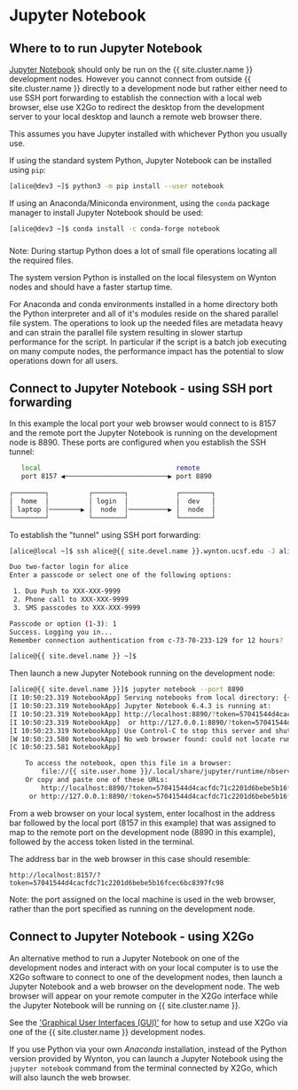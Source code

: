 # Jupyter Notebook

## Where to to run Jupyter Notebook

[Jupyter Notebook] should only be run on the {{ site.cluster.name }} development nodes. However you cannot connect from outside {{ site.cluster.name }} directly to a development node but rather either need to use SSH port forwarding to establish the connection with a local web browser, else use X2Go to redirect the desktop from the development server to your local desktop and launch a remote web browser there.

This assumes you have Jupyter installed with whichever Python you usually use.

If using the standard system Python, Jupyter Notebook can be installed using `pip`:

```sh
[alice@dev3 ~]$ python3 -m pip install --user notebook
```

If using an Anaconda/Miniconda environment, using the `conda` package manager to install Jupyter Notebook should be used:

```sh
[alice@dev3 ~]$ conda install -c conda-forge notebook

```

<div class="alert alert-warning" role="alert" style="margin-top: 3ex">
Note: During startup Python does a lot of small file operations locating all the required files. 

The system version Python is installed on the local filesystem on Wynton nodes and should have a faster startup time. 

For Anaconda and conda environments installed in a home directory both the Python interpreter and all of it's modules reside on the shared parallel file system.  The operations to look up the needed files are metadata heavy and can strain the parallel file system resulting in slower startup performance for the script. In particular if the script is a batch job executing on many compute nodes, the performance impact has the potential to slow operations down for all users. 
</div>

## Connect to Jupyter Notebook - using SSH port forwarding 

In this example the local port your web browser would connect to is 8157 and the remote port the Jupyter Notebook is running on the development node is 8890.  These ports are configured when you establish the SSH tunnel:

```sh
   local                                  remote 
   port 8157 ◀──────────────────────────▶ port 8890                            
                                                                                               
┌────────┐          ┌────────┐            ┌────────┐                                        
│  home  │          │ login  │            │  dev   │  
│ laptop │────────▶ │  node  │──────────▶ │  node  │                       
└────────┘          └────────┘            └────────┘ 
```

To establish the "tunnel" using SSH port forwarding:

```sh
[alice@local ~]$ ssh alice@{{ site.devel.name }}.wynton.ucsf.edu -J alice@log2.wynton.ucsf.edu -L 8157:localhost:8890

Duo two-factor login for alice
Enter a passcode or select one of the following options:

 1. Duo Push to XXX-XXX-9999
 2. Phone call to XXX-XXX-9999
 3. SMS passcodes to XXX-XXX-9999

Passcode or option (1-3): 1
Success. Logging you in...
Remember connection authentication from c-73-70-233-129 for 12 hours? [y/N] n  

[alice@{{ site.devel.name }} ~]$ 
```

Then launch a new Jupyter Notebook running on the development node:

```sh
[alice@{{ site.devel.name }}]$ jupyter notebook --port 8890
[I 10:50:23.319 NotebookApp] Serving notebooks from local directory: {{ site.user.home }}
[I 10:50:23.319 NotebookApp] Jupyter Notebook 6.4.3 is running at:
[I 10:50:23.319 NotebookApp] http://localhost:8890/?token=57041544d4cacfdc71c2201d6bebe5b16fcec6bc8397fc98
[I 10:50:23.319 NotebookApp]  or http://127.0.0.1:8890/?token=57041544d4cacfdc71c2201d6bebe5b16fcec6bc8397fc98
[I 10:50:23.319 NotebookApp] Use Control-C to stop this server and shut down all kernels (twice to skip confirmation).
[W 10:50:23.580 NotebookApp] No web browser found: could not locate runnable browser.
[C 10:50:23.581 NotebookApp]

    To access the notebook, open this file in a browser:
        file://{{ site.user.home }}/.local/share/jupyter/runtime/nbserver-27971-open.html
    Or copy and paste one of these URLs:
        http://localhost:8890/?token=57041544d4cacfdc71c2201d6bebe5b16fcec6bc8397fc98
     or http://127.0.0.1:8890/?token=57041544d4cacfdc71c2201d6bebe5b16fcec6bc8397fc98
```

From a web browser on your local system, enter localhost in the address bar followed by the local port (8157 in this example) that was assigned to map to the remote port on the development node (8890 in this example), followed by the access token listed in the terminal.

The address bar in the web browser in this case should resemble:
  
`http://localhost:8157/?token=57041544d4cacfdc71c2201d6bebe5b16fcec6bc8397fc98`

Note: the port assigned on the local machine is used in the web browser, rather than the port specified as running on the development node.


## Connect to Jupyter Notebook - using X2Go

An alternative method to run a Jupyter Notebook on one of the development nodes and interact with on your local computer is to use the X2Go software to connect to one of the development nodes, then launch a Jupyter Notebook and a web browser on the development node. The web browser will appear on your remote computer in the X2Go interface while the Jupyter Notebook will be running on {{ site.cluster.name }}.

See the ['Graphical User Interfaces (GUI)'](https://wynton.ucsf.edu/hpc/howto/gui-x11fwd.html) for how to setup and use X2Go via one of the {{ site.cluster.name }} development nodes.

<div class="alert alert-info" role="alert">
If you use Python via your own <em>Anaconda</em> installation, instead of the Python version provided by Wynton, you can launch a Jupyter Notebook using the <code>jupyter notebook</code> command from the terminal connected by X2Go, which will also launch the web browser.
</div>




[Jupyter Notebook]: https://jupyter-notebook.readthedocs.io/en/stable/
